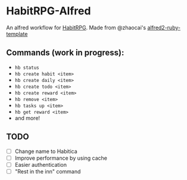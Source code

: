 # HabitRPG-Alfred

An alfred workflow for [HabitRPG]( https://habitrpg.com ). Made from @zhaocai's [alfred2-ruby-template]( https://github.com/zhaocai/alfred2-ruby-template )

## Commands (work in progress):

* `hb status`
* `hb create habit <item>`
* `hb create daily <item>`
* `hb create todo <item>`
* `hb create reward <item>`
* `hb remove <item>`
* `hb tasks up <item>`
* `hb get reward <item>`
* and more!

## TODO
- [ ] Change name to Habitica
- [ ] Improve performance by using cache
- [ ] Easier authentication
- [ ] "Rest in the inn" command
